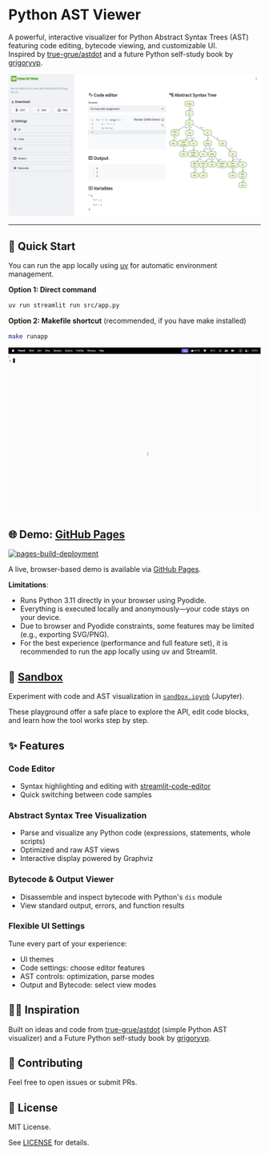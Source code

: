 # Python AST Viewer

A powerful, interactive visualizer for Python Abstract Syntax Trees (AST) featuring code editing, bytecode viewing, and customizable UI.  
Inspired by [true-grue/astdot](https://github.com/true-grue/astdot) and a future Python self-study book by [grigoryvp](https://github.com/grigoryvp).

![Demo](static/images/ast/demo.png)

---

## 🚀 Quick Start

You can run the app locally using [uv](https://github.com/astral-sh/uv) for automatic environment management.

**Option 1: Direct command**
```sh
uv run streamlit run src/app.py
```

**Option 2: Makefile shortcut** (recommended, if you have make installed)

```sh
make runapp
```

![Locally using](static/images/ast/demo_local.gif)

## 🌐 Demo: [GitHub Pages](https://mmmylnikov.github.io/astdot/)

[![pages-build-deployment](https://github.com/mmmylnikov/astdot/actions/workflows/pages/pages-build-deployment/badge.svg)](https://github.com/mmmylnikov/astdot/actions/workflows/pages/pages-build-deployment)

A live, browser-based demo is available via [GitHub Pages](https://mmmylnikov.github.io/astdot/).

**Limitations**:

- Runs Python 3.11 directly in your browser using Pyodide.
- Everything is executed locally and anonymously—your code stays on your device.
- Due to browser and Pyodide constraints, some features may be limited (e.g., exporting SVG/PNG).
- For the best experience (performance and full feature set), it is recommended to run the app locally using uv and Streamlit.


## 🧪 [Sandbox](sandbox.ipynb)

Experiment with code and AST visualization in [`sandbox.ipynb`](sandbox.ipynb) (Jupyter).

These playground offer a safe place to explore the API, edit code blocks, and learn how the tool works step by step.


## ✨ Features

### Code Editor

- Syntax highlighting and editing with [streamlit-code-editor](https://github.com/bouzidanas/streamlit-code-editor)
- Quick switching between code samples

### Abstract Syntax Tree Visualization

- Parse and visualize any Python code (expressions, statements, whole scripts)
- Optimized and raw AST views
- Interactive display powered by Graphviz

### Bytecode & Output Viewer

- Disassemble and inspect bytecode with Python's `dis` module 
- View standard output, errors, and function results

### Flexible UI Settings

Tune every part of your experience:

- UI themes
- Code settings: choose editor features
- AST controls: optimization, parse modes
- Output and Bytecode: select view modes


## 🧑‍💻 Inspiration

Built on ideas and code from [true-grue/astdot](https://github.com/true-grue/astdot) (simple Python AST visualizer)
and a Future Python self-study book by [grigoryvp](https://github.com/grigoryvp).

## 🤝 Contributing

Feel free to open issues or submit PRs.


## 📖 License

MIT License.

See [LICENSE](LICENSE) for details.
